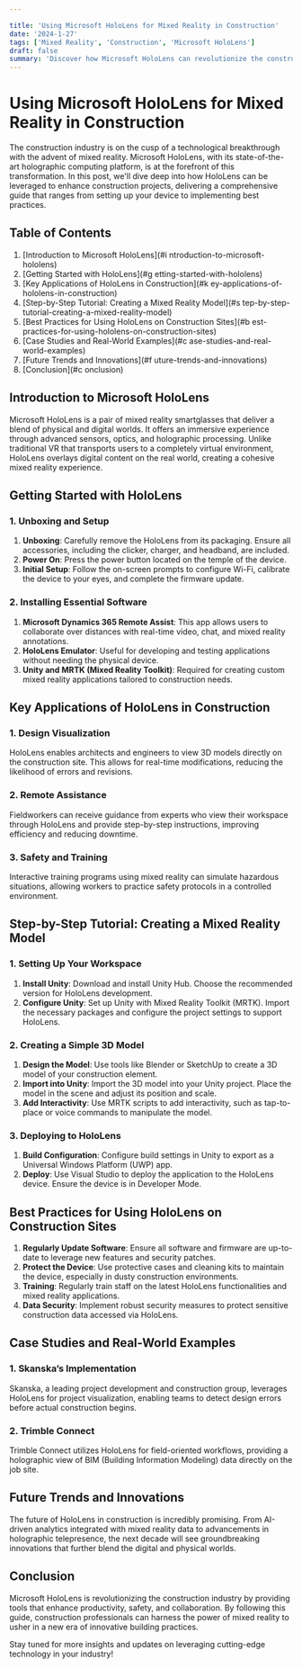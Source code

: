 ```yaml
---

title: 'Using Microsoft HoloLens for Mixed Reality in Construction'
date: '2024-1-27'
tags: ['Mixed Reality', 'Construction', 'Microsoft HoloLens']
draft: false
summary: 'Discover how Microsoft HoloLens can revolutionize the construction industry through mixed reality, from detailed tutorials to best practices.'
---
```


# Using Microsoft HoloLens for Mixed Reality in Construction

The construction industry is on the cusp of a technological breakthrough with the advent of mixed reality. Microsoft HoloLens, with its state-of-the-art holographic computing platform, is at the forefront of this transformation. In this post, we'll dive deep into how HoloLens can be leveraged to enhance construction projects, delivering a comprehensive guide that ranges from setting up your device to implementing best practices.

## Table of Contents

1. [Introduction to Microsoft HoloLens](#i   ntroduction-to-microsoft-hololens)
2. [Getting Started with HoloLens](#g   etting-started-with-hololens)
3. [Key Applications of HoloLens in Construction](#k   ey-applications-of-hololens-in-construction)
4. [Step-by-Step Tutorial: Creating a Mixed Reality Model](#s   tep-by-step-tutorial-creating-a-mixed-reality-model)
5. [Best Practices for Using HoloLens on Construction Sites](#b   est-practices-for-using-hololens-on-construction-sites)
6. [Case Studies and Real-World Examples](#c   ase-studies-and-real-world-examples)
7. [Future Trends and Innovations](#f   uture-trends-and-innovations)
8. [Conclusion](#c   onclusion)

## Introduction to Microsoft HoloLens

Microsoft HoloLens is a pair of mixed reality smartglasses that deliver a blend of physical and digital worlds. It offers an immersive experience through advanced sensors, optics, and holographic processing. Unlike traditional VR that transports users to a completely virtual environment, HoloLens overlays digital content on the real world, creating a cohesive mixed reality experience.

## Getting Started with HoloLens

### 1. Unboxing and Setup

1. **Unboxing**: Carefully remove the HoloLens from its packaging. Ensure all accessories, including the clicker, charger, and headband, are included.
2. **Power On**: Press the power button located on the temple of the device.
3. **Initial Setup**: Follow the on-screen prompts to configure Wi-Fi, calibrate the device to your eyes, and complete the firmware update.

### 2. Installing Essential Software

1. **Microsoft Dynamics 365 Remote Assist**: This app allows users to collaborate over distances with real-time video, chat, and mixed reality annotations.
2. **HoloLens Emulator**: Useful for developing and testing applications without needing the physical device.
3. **Unity and MRTK (Mixed Reality Toolkit)**: Required for creating custom mixed reality applications tailored to construction needs.

## Key Applications of HoloLens in Construction

### 1. Design Visualization

HoloLens enables architects and engineers to view 3D models directly on the construction site. This allows for real-time modifications, reducing the likelihood of errors and revisions.

### 2. Remote Assistance

Fieldworkers can receive guidance from experts who view their workspace through HoloLens and provide step-by-step instructions, improving efficiency and reducing downtime.

### 3. Safety and Training

Interactive training programs using mixed reality can simulate hazardous situations, allowing workers to practice safety protocols in a controlled environment.

## Step-by-Step Tutorial: Creating a Mixed Reality Model

### 1. Setting Up Your Workspace

1. **Install Unity**: Download and install Unity Hub. Choose the recommended version for HoloLens development.
2. **Configure Unity**: Set up Unity with Mixed Reality Toolkit (MRTK). Import the necessary packages and configure the project settings to support HoloLens.

### 2. Creating a Simple 3D Model

1. **Design the Model**: Use tools like Blender or SketchUp to create a 3D model of your construction element.
2. **Import into Unity**: Import the 3D model into your Unity project. Place the model in the scene and adjust its position and scale.
3. **Add Interactivity**: Use MRTK scripts to add interactivity, such as tap-to-place or voice commands to manipulate the model.

### 3. Deploying to HoloLens

1. **Build Configuration**: Configure build settings in Unity to export as a Universal Windows Platform (UWP) app.
2. **Deploy**: Use Visual Studio to deploy the application to the HoloLens device. Ensure the device is in Developer Mode.

## Best Practices for Using HoloLens on Construction Sites

1. **Regularly Update Software**: Ensure all software and firmware are up-to-date to leverage new features and security patches.
2. **Protect the Device**: Use protective cases and cleaning kits to maintain the device, especially in dusty construction environments.
3. **Training**: Regularly train staff on the latest HoloLens functionalities and mixed reality applications.
4. **Data Security**: Implement robust security measures to protect sensitive construction data accessed via HoloLens.

## Case Studies and Real-World Examples

### 1. Skanska’s Implementation

Skanska, a leading project development and construction group, leverages HoloLens for project visualization, enabling teams to detect design errors before actual construction begins.

### 2. Trimble Connect

Trimble Connect utilizes HoloLens for field-oriented workflows, providing a holographic view of BIM (Building Information Modeling) data directly on the job site.

## Future Trends and Innovations

The future of HoloLens in construction is incredibly promising. From AI-driven analytics integrated with mixed reality data to advancements in holographic telepresence, the next decade will see groundbreaking innovations that further blend the digital and physical worlds.

## Conclusion

Microsoft HoloLens is revolutionizing the construction industry by providing tools that enhance productivity, safety, and collaboration. By following this guide, construction professionals can harness the power of mixed reality to usher in a new era of innovative building practices.

Stay tuned for more insights and updates on leveraging cutting-edge technology in your industry!